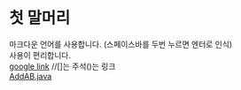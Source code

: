 # 첫 말머리
마크다운 언어를 사용합니다. (스페이스바를 두번 누르면 엔터로 인식)  
사용이 편리합니다.  
[google link](https://www.google.com) //[]는 주석()는 링크  
[AddAB.java](https://github.com/jhun1020/study_javas/blob/master/src/AddAB.java)


